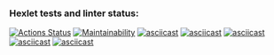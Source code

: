 ### Hexlet tests and linter status:
[![Actions Status](https://github.com/SpaceJumperdono/java-project-61/workflows/hexlet-check/badge.svg)](https://github.com/SpaceJumperdono/java-project-61/actions)
[![Maintainability](https://api.codeclimate.com/v1/badges/fc7c9e9822f79054431d/maintainability)](https://codeclimate.com/github/SpaceJumperdono/java-project-61/maintainability)
[![asciicast](https://asciinema.org/a/575206.svg)](https://asciinema.org/a/575206)
[![asciicast](https://asciinema.org/a/575503.svg)](https://asciinema.org/a/575503)
[![asciicast](https://asciinema.org/a/575566.svg)](https://asciinema.org/a/575566)
[![asciicast](https://asciinema.org/a/576390.svg)](https://asciinema.org/a/576390)
[![asciicast](https://asciinema.org/a/577782.svg)](https://asciinema.org/a/577782)
